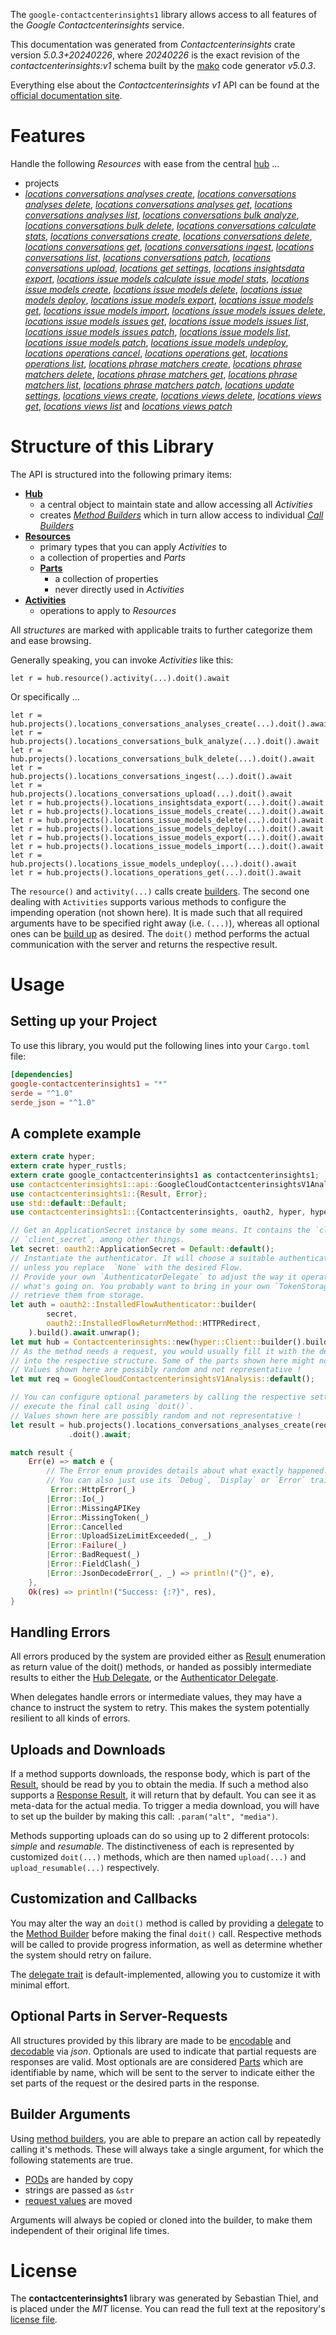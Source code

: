 <!---
DO NOT EDIT !
This file was generated automatically from 'src/generator/templates/api/README.md.mako'
DO NOT EDIT !
-->
The `google-contactcenterinsights1` library allows access to all features of the *Google Contactcenterinsights* service.

This documentation was generated from *Contactcenterinsights* crate version *5.0.3+20240226*, where *20240226* is the exact revision of the *contactcenterinsights:v1* schema built by the [mako](http://www.makotemplates.org/) code generator *v5.0.3*.

Everything else about the *Contactcenterinsights* *v1* API can be found at the
[official documentation site](https://cloud.google.com/contact-center/insights/docs).
# Features

Handle the following *Resources* with ease from the central [hub](https://docs.rs/google-contactcenterinsights1/5.0.3+20240226/google_contactcenterinsights1/Contactcenterinsights) ... 

* projects
 * [*locations conversations analyses create*](https://docs.rs/google-contactcenterinsights1/5.0.3+20240226/google_contactcenterinsights1/api::ProjectLocationConversationAnalysisCreateCall), [*locations conversations analyses delete*](https://docs.rs/google-contactcenterinsights1/5.0.3+20240226/google_contactcenterinsights1/api::ProjectLocationConversationAnalysisDeleteCall), [*locations conversations analyses get*](https://docs.rs/google-contactcenterinsights1/5.0.3+20240226/google_contactcenterinsights1/api::ProjectLocationConversationAnalysisGetCall), [*locations conversations analyses list*](https://docs.rs/google-contactcenterinsights1/5.0.3+20240226/google_contactcenterinsights1/api::ProjectLocationConversationAnalysisListCall), [*locations conversations bulk analyze*](https://docs.rs/google-contactcenterinsights1/5.0.3+20240226/google_contactcenterinsights1/api::ProjectLocationConversationBulkAnalyzeCall), [*locations conversations bulk delete*](https://docs.rs/google-contactcenterinsights1/5.0.3+20240226/google_contactcenterinsights1/api::ProjectLocationConversationBulkDeleteCall), [*locations conversations calculate stats*](https://docs.rs/google-contactcenterinsights1/5.0.3+20240226/google_contactcenterinsights1/api::ProjectLocationConversationCalculateStatCall), [*locations conversations create*](https://docs.rs/google-contactcenterinsights1/5.0.3+20240226/google_contactcenterinsights1/api::ProjectLocationConversationCreateCall), [*locations conversations delete*](https://docs.rs/google-contactcenterinsights1/5.0.3+20240226/google_contactcenterinsights1/api::ProjectLocationConversationDeleteCall), [*locations conversations get*](https://docs.rs/google-contactcenterinsights1/5.0.3+20240226/google_contactcenterinsights1/api::ProjectLocationConversationGetCall), [*locations conversations ingest*](https://docs.rs/google-contactcenterinsights1/5.0.3+20240226/google_contactcenterinsights1/api::ProjectLocationConversationIngestCall), [*locations conversations list*](https://docs.rs/google-contactcenterinsights1/5.0.3+20240226/google_contactcenterinsights1/api::ProjectLocationConversationListCall), [*locations conversations patch*](https://docs.rs/google-contactcenterinsights1/5.0.3+20240226/google_contactcenterinsights1/api::ProjectLocationConversationPatchCall), [*locations conversations upload*](https://docs.rs/google-contactcenterinsights1/5.0.3+20240226/google_contactcenterinsights1/api::ProjectLocationConversationUploadCall), [*locations get settings*](https://docs.rs/google-contactcenterinsights1/5.0.3+20240226/google_contactcenterinsights1/api::ProjectLocationGetSettingCall), [*locations insightsdata export*](https://docs.rs/google-contactcenterinsights1/5.0.3+20240226/google_contactcenterinsights1/api::ProjectLocationInsightsdataExportCall), [*locations issue models calculate issue model stats*](https://docs.rs/google-contactcenterinsights1/5.0.3+20240226/google_contactcenterinsights1/api::ProjectLocationIssueModelCalculateIssueModelStatCall), [*locations issue models create*](https://docs.rs/google-contactcenterinsights1/5.0.3+20240226/google_contactcenterinsights1/api::ProjectLocationIssueModelCreateCall), [*locations issue models delete*](https://docs.rs/google-contactcenterinsights1/5.0.3+20240226/google_contactcenterinsights1/api::ProjectLocationIssueModelDeleteCall), [*locations issue models deploy*](https://docs.rs/google-contactcenterinsights1/5.0.3+20240226/google_contactcenterinsights1/api::ProjectLocationIssueModelDeployCall), [*locations issue models export*](https://docs.rs/google-contactcenterinsights1/5.0.3+20240226/google_contactcenterinsights1/api::ProjectLocationIssueModelExportCall), [*locations issue models get*](https://docs.rs/google-contactcenterinsights1/5.0.3+20240226/google_contactcenterinsights1/api::ProjectLocationIssueModelGetCall), [*locations issue models import*](https://docs.rs/google-contactcenterinsights1/5.0.3+20240226/google_contactcenterinsights1/api::ProjectLocationIssueModelImportCall), [*locations issue models issues delete*](https://docs.rs/google-contactcenterinsights1/5.0.3+20240226/google_contactcenterinsights1/api::ProjectLocationIssueModelIssueDeleteCall), [*locations issue models issues get*](https://docs.rs/google-contactcenterinsights1/5.0.3+20240226/google_contactcenterinsights1/api::ProjectLocationIssueModelIssueGetCall), [*locations issue models issues list*](https://docs.rs/google-contactcenterinsights1/5.0.3+20240226/google_contactcenterinsights1/api::ProjectLocationIssueModelIssueListCall), [*locations issue models issues patch*](https://docs.rs/google-contactcenterinsights1/5.0.3+20240226/google_contactcenterinsights1/api::ProjectLocationIssueModelIssuePatchCall), [*locations issue models list*](https://docs.rs/google-contactcenterinsights1/5.0.3+20240226/google_contactcenterinsights1/api::ProjectLocationIssueModelListCall), [*locations issue models patch*](https://docs.rs/google-contactcenterinsights1/5.0.3+20240226/google_contactcenterinsights1/api::ProjectLocationIssueModelPatchCall), [*locations issue models undeploy*](https://docs.rs/google-contactcenterinsights1/5.0.3+20240226/google_contactcenterinsights1/api::ProjectLocationIssueModelUndeployCall), [*locations operations cancel*](https://docs.rs/google-contactcenterinsights1/5.0.3+20240226/google_contactcenterinsights1/api::ProjectLocationOperationCancelCall), [*locations operations get*](https://docs.rs/google-contactcenterinsights1/5.0.3+20240226/google_contactcenterinsights1/api::ProjectLocationOperationGetCall), [*locations operations list*](https://docs.rs/google-contactcenterinsights1/5.0.3+20240226/google_contactcenterinsights1/api::ProjectLocationOperationListCall), [*locations phrase matchers create*](https://docs.rs/google-contactcenterinsights1/5.0.3+20240226/google_contactcenterinsights1/api::ProjectLocationPhraseMatcherCreateCall), [*locations phrase matchers delete*](https://docs.rs/google-contactcenterinsights1/5.0.3+20240226/google_contactcenterinsights1/api::ProjectLocationPhraseMatcherDeleteCall), [*locations phrase matchers get*](https://docs.rs/google-contactcenterinsights1/5.0.3+20240226/google_contactcenterinsights1/api::ProjectLocationPhraseMatcherGetCall), [*locations phrase matchers list*](https://docs.rs/google-contactcenterinsights1/5.0.3+20240226/google_contactcenterinsights1/api::ProjectLocationPhraseMatcherListCall), [*locations phrase matchers patch*](https://docs.rs/google-contactcenterinsights1/5.0.3+20240226/google_contactcenterinsights1/api::ProjectLocationPhraseMatcherPatchCall), [*locations update settings*](https://docs.rs/google-contactcenterinsights1/5.0.3+20240226/google_contactcenterinsights1/api::ProjectLocationUpdateSettingCall), [*locations views create*](https://docs.rs/google-contactcenterinsights1/5.0.3+20240226/google_contactcenterinsights1/api::ProjectLocationViewCreateCall), [*locations views delete*](https://docs.rs/google-contactcenterinsights1/5.0.3+20240226/google_contactcenterinsights1/api::ProjectLocationViewDeleteCall), [*locations views get*](https://docs.rs/google-contactcenterinsights1/5.0.3+20240226/google_contactcenterinsights1/api::ProjectLocationViewGetCall), [*locations views list*](https://docs.rs/google-contactcenterinsights1/5.0.3+20240226/google_contactcenterinsights1/api::ProjectLocationViewListCall) and [*locations views patch*](https://docs.rs/google-contactcenterinsights1/5.0.3+20240226/google_contactcenterinsights1/api::ProjectLocationViewPatchCall)




# Structure of this Library

The API is structured into the following primary items:

* **[Hub](https://docs.rs/google-contactcenterinsights1/5.0.3+20240226/google_contactcenterinsights1/Contactcenterinsights)**
    * a central object to maintain state and allow accessing all *Activities*
    * creates [*Method Builders*](https://docs.rs/google-contactcenterinsights1/5.0.3+20240226/google_contactcenterinsights1/client::MethodsBuilder) which in turn
      allow access to individual [*Call Builders*](https://docs.rs/google-contactcenterinsights1/5.0.3+20240226/google_contactcenterinsights1/client::CallBuilder)
* **[Resources](https://docs.rs/google-contactcenterinsights1/5.0.3+20240226/google_contactcenterinsights1/client::Resource)**
    * primary types that you can apply *Activities* to
    * a collection of properties and *Parts*
    * **[Parts](https://docs.rs/google-contactcenterinsights1/5.0.3+20240226/google_contactcenterinsights1/client::Part)**
        * a collection of properties
        * never directly used in *Activities*
* **[Activities](https://docs.rs/google-contactcenterinsights1/5.0.3+20240226/google_contactcenterinsights1/client::CallBuilder)**
    * operations to apply to *Resources*

All *structures* are marked with applicable traits to further categorize them and ease browsing.

Generally speaking, you can invoke *Activities* like this:

```Rust,ignore
let r = hub.resource().activity(...).doit().await
```

Or specifically ...

```ignore
let r = hub.projects().locations_conversations_analyses_create(...).doit().await
let r = hub.projects().locations_conversations_bulk_analyze(...).doit().await
let r = hub.projects().locations_conversations_bulk_delete(...).doit().await
let r = hub.projects().locations_conversations_ingest(...).doit().await
let r = hub.projects().locations_conversations_upload(...).doit().await
let r = hub.projects().locations_insightsdata_export(...).doit().await
let r = hub.projects().locations_issue_models_create(...).doit().await
let r = hub.projects().locations_issue_models_delete(...).doit().await
let r = hub.projects().locations_issue_models_deploy(...).doit().await
let r = hub.projects().locations_issue_models_export(...).doit().await
let r = hub.projects().locations_issue_models_import(...).doit().await
let r = hub.projects().locations_issue_models_undeploy(...).doit().await
let r = hub.projects().locations_operations_get(...).doit().await
```

The `resource()` and `activity(...)` calls create [builders][builder-pattern]. The second one dealing with `Activities` 
supports various methods to configure the impending operation (not shown here). It is made such that all required arguments have to be 
specified right away (i.e. `(...)`), whereas all optional ones can be [build up][builder-pattern] as desired.
The `doit()` method performs the actual communication with the server and returns the respective result.

# Usage

## Setting up your Project

To use this library, you would put the following lines into your `Cargo.toml` file:

```toml
[dependencies]
google-contactcenterinsights1 = "*"
serde = "^1.0"
serde_json = "^1.0"
```

## A complete example

```Rust
extern crate hyper;
extern crate hyper_rustls;
extern crate google_contactcenterinsights1 as contactcenterinsights1;
use contactcenterinsights1::api::GoogleCloudContactcenterinsightsV1Analysis;
use contactcenterinsights1::{Result, Error};
use std::default::Default;
use contactcenterinsights1::{Contactcenterinsights, oauth2, hyper, hyper_rustls, chrono, FieldMask};

// Get an ApplicationSecret instance by some means. It contains the `client_id` and 
// `client_secret`, among other things.
let secret: oauth2::ApplicationSecret = Default::default();
// Instantiate the authenticator. It will choose a suitable authentication flow for you, 
// unless you replace  `None` with the desired Flow.
// Provide your own `AuthenticatorDelegate` to adjust the way it operates and get feedback about 
// what's going on. You probably want to bring in your own `TokenStorage` to persist tokens and
// retrieve them from storage.
let auth = oauth2::InstalledFlowAuthenticator::builder(
        secret,
        oauth2::InstalledFlowReturnMethod::HTTPRedirect,
    ).build().await.unwrap();
let mut hub = Contactcenterinsights::new(hyper::Client::builder().build(hyper_rustls::HttpsConnectorBuilder::new().with_native_roots().https_or_http().enable_http1().build()), auth);
// As the method needs a request, you would usually fill it with the desired information
// into the respective structure. Some of the parts shown here might not be applicable !
// Values shown here are possibly random and not representative !
let mut req = GoogleCloudContactcenterinsightsV1Analysis::default();

// You can configure optional parameters by calling the respective setters at will, and
// execute the final call using `doit()`.
// Values shown here are possibly random and not representative !
let result = hub.projects().locations_conversations_analyses_create(req, "parent")
             .doit().await;

match result {
    Err(e) => match e {
        // The Error enum provides details about what exactly happened.
        // You can also just use its `Debug`, `Display` or `Error` traits
         Error::HttpError(_)
        |Error::Io(_)
        |Error::MissingAPIKey
        |Error::MissingToken(_)
        |Error::Cancelled
        |Error::UploadSizeLimitExceeded(_, _)
        |Error::Failure(_)
        |Error::BadRequest(_)
        |Error::FieldClash(_)
        |Error::JsonDecodeError(_, _) => println!("{}", e),
    },
    Ok(res) => println!("Success: {:?}", res),
}

```
## Handling Errors

All errors produced by the system are provided either as [Result](https://docs.rs/google-contactcenterinsights1/5.0.3+20240226/google_contactcenterinsights1/client::Result) enumeration as return value of
the doit() methods, or handed as possibly intermediate results to either the 
[Hub Delegate](https://docs.rs/google-contactcenterinsights1/5.0.3+20240226/google_contactcenterinsights1/client::Delegate), or the [Authenticator Delegate](https://docs.rs/yup-oauth2/*/yup_oauth2/trait.AuthenticatorDelegate.html).

When delegates handle errors or intermediate values, they may have a chance to instruct the system to retry. This 
makes the system potentially resilient to all kinds of errors.

## Uploads and Downloads
If a method supports downloads, the response body, which is part of the [Result](https://docs.rs/google-contactcenterinsights1/5.0.3+20240226/google_contactcenterinsights1/client::Result), should be
read by you to obtain the media.
If such a method also supports a [Response Result](https://docs.rs/google-contactcenterinsights1/5.0.3+20240226/google_contactcenterinsights1/client::ResponseResult), it will return that by default.
You can see it as meta-data for the actual media. To trigger a media download, you will have to set up the builder by making
this call: `.param("alt", "media")`.

Methods supporting uploads can do so using up to 2 different protocols: 
*simple* and *resumable*. The distinctiveness of each is represented by customized 
`doit(...)` methods, which are then named `upload(...)` and `upload_resumable(...)` respectively.

## Customization and Callbacks

You may alter the way an `doit()` method is called by providing a [delegate](https://docs.rs/google-contactcenterinsights1/5.0.3+20240226/google_contactcenterinsights1/client::Delegate) to the 
[Method Builder](https://docs.rs/google-contactcenterinsights1/5.0.3+20240226/google_contactcenterinsights1/client::CallBuilder) before making the final `doit()` call. 
Respective methods will be called to provide progress information, as well as determine whether the system should 
retry on failure.

The [delegate trait](https://docs.rs/google-contactcenterinsights1/5.0.3+20240226/google_contactcenterinsights1/client::Delegate) is default-implemented, allowing you to customize it with minimal effort.

## Optional Parts in Server-Requests

All structures provided by this library are made to be [encodable](https://docs.rs/google-contactcenterinsights1/5.0.3+20240226/google_contactcenterinsights1/client::RequestValue) and 
[decodable](https://docs.rs/google-contactcenterinsights1/5.0.3+20240226/google_contactcenterinsights1/client::ResponseResult) via *json*. Optionals are used to indicate that partial requests are responses 
are valid.
Most optionals are are considered [Parts](https://docs.rs/google-contactcenterinsights1/5.0.3+20240226/google_contactcenterinsights1/client::Part) which are identifiable by name, which will be sent to 
the server to indicate either the set parts of the request or the desired parts in the response.

## Builder Arguments

Using [method builders](https://docs.rs/google-contactcenterinsights1/5.0.3+20240226/google_contactcenterinsights1/client::CallBuilder), you are able to prepare an action call by repeatedly calling it's methods.
These will always take a single argument, for which the following statements are true.

* [PODs][wiki-pod] are handed by copy
* strings are passed as `&str`
* [request values](https://docs.rs/google-contactcenterinsights1/5.0.3+20240226/google_contactcenterinsights1/client::RequestValue) are moved

Arguments will always be copied or cloned into the builder, to make them independent of their original life times.

[wiki-pod]: http://en.wikipedia.org/wiki/Plain_old_data_structure
[builder-pattern]: http://en.wikipedia.org/wiki/Builder_pattern
[google-go-api]: https://github.com/google/google-api-go-client

# License
The **contactcenterinsights1** library was generated by Sebastian Thiel, and is placed 
under the *MIT* license.
You can read the full text at the repository's [license file][repo-license].

[repo-license]: https://github.com/Byron/google-apis-rsblob/main/LICENSE.md

